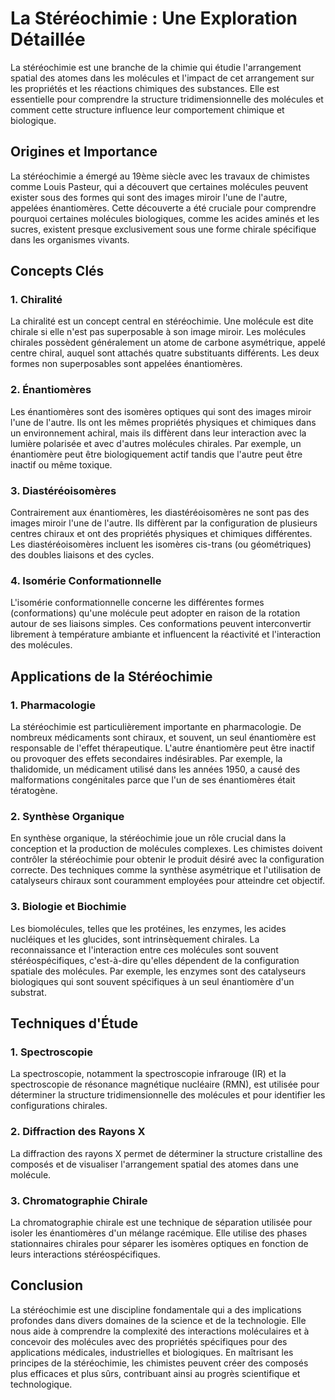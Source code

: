 # La Stéréochimie : Une Exploration Détaillée

La stéréochimie est une branche de la chimie qui étudie l'arrangement spatial des atomes dans les molécules et l'impact de cet arrangement sur les propriétés et les réactions chimiques des substances. Elle est essentielle pour comprendre la structure tridimensionnelle des molécules et comment cette structure influence leur comportement chimique et biologique.

## Origines et Importance

La stéréochimie a émergé au 19ème siècle avec les travaux de chimistes comme Louis Pasteur, qui a découvert que certaines molécules peuvent exister sous des formes qui sont des images miroir l'une de l'autre, appelées énantiomères. Cette découverte a été cruciale pour comprendre pourquoi certaines molécules biologiques, comme les acides aminés et les sucres, existent presque exclusivement sous une forme chirale spécifique dans les organismes vivants.

## Concepts Clés

### 1. **Chiralité**
La chiralité est un concept central en stéréochimie. Une molécule est dite chirale si elle n'est pas superposable à son image miroir. Les molécules chirales possèdent généralement un atome de carbone asymétrique, appelé centre chiral, auquel sont attachés quatre substituants différents. Les deux formes non superposables sont appelées énantiomères.

### 2. **Énantiomères**
Les énantiomères sont des isomères optiques qui sont des images miroir l'une de l'autre. Ils ont les mêmes propriétés physiques et chimiques dans un environnement achiral, mais ils diffèrent dans leur interaction avec la lumière polarisée et avec d'autres molécules chirales. Par exemple, un énantiomère peut être biologiquement actif tandis que l'autre peut être inactif ou même toxique.

### 3. **Diastéréoisomères**
Contrairement aux énantiomères, les diastéréoisomères ne sont pas des images miroir l'une de l'autre. Ils diffèrent par la configuration de plusieurs centres chiraux et ont des propriétés physiques et chimiques différentes. Les diastéréoisomères incluent les isomères cis-trans (ou géométriques) des doubles liaisons et des cycles.

### 4. **Isomérie Conformationnelle**
L'isomérie conformationnelle concerne les différentes formes (conformations) qu'une molécule peut adopter en raison de la rotation autour de ses liaisons simples. Ces conformations peuvent interconvertir librement à température ambiante et influencent la réactivité et l'interaction des molécules.

## Applications de la Stéréochimie

### 1. **Pharmacologie**
La stéréochimie est particulièrement importante en pharmacologie. De nombreux médicaments sont chiraux, et souvent, un seul énantiomère est responsable de l'effet thérapeutique. L'autre énantiomère peut être inactif ou provoquer des effets secondaires indésirables. Par exemple, la thalidomide, un médicament utilisé dans les années 1950, a causé des malformations congénitales parce que l'un de ses énantiomères était tératogène.

### 2. **Synthèse Organique**
En synthèse organique, la stéréochimie joue un rôle crucial dans la conception et la production de molécules complexes. Les chimistes doivent contrôler la stéréochimie pour obtenir le produit désiré avec la configuration correcte. Des techniques comme la synthèse asymétrique et l'utilisation de catalyseurs chiraux sont couramment employées pour atteindre cet objectif.

### 3. **Biologie et Biochimie**
Les biomolécules, telles que les protéines, les enzymes, les acides nucléiques et les glucides, sont intrinsèquement chirales. La reconnaissance et l'interaction entre ces molécules sont souvent stéréospécifiques, c'est-à-dire qu'elles dépendent de la configuration spatiale des molécules. Par exemple, les enzymes sont des catalyseurs biologiques qui sont souvent spécifiques à un seul énantiomère d'un substrat.

## Techniques d'Étude

### 1. **Spectroscopie**
La spectroscopie, notamment la spectroscopie infrarouge (IR) et la spectroscopie de résonance magnétique nucléaire (RMN), est utilisée pour déterminer la structure tridimensionnelle des molécules et pour identifier les configurations chirales.

### 2. **Diffraction des Rayons X**
La diffraction des rayons X permet de déterminer la structure cristalline des composés et de visualiser l'arrangement spatial des atomes dans une molécule.

### 3. **Chromatographie Chirale**
La chromatographie chirale est une technique de séparation utilisée pour isoler les énantiomères d'un mélange racémique. Elle utilise des phases stationnaires chirales pour séparer les isomères optiques en fonction de leurs interactions stéréospécifiques.

## Conclusion

La stéréochimie est une discipline fondamentale qui a des implications profondes dans divers domaines de la science et de la technologie. Elle nous aide à comprendre la complexité des interactions moléculaires et à concevoir des molécules avec des propriétés spécifiques pour des applications médicales, industrielles et biologiques. En maîtrisant les principes de la stéréochimie, les chimistes peuvent créer des composés plus efficaces et plus sûrs, contribuant ainsi au progrès scientifique et technologique.